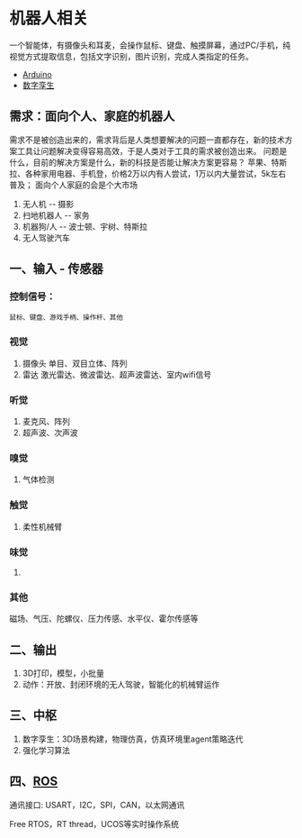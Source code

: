 # 机器人相关

一个智能体，有摄像头和耳麦，会操作鼠标、键盘、触摸屏幕，通过PC/手机，纯视觉方式提取信息，包括文字识别，图片识别，完成人类指定的任务。

* [Arduino](./Arduino.md)
* [数字孪生](./digital_twins.md)


## 需求：面向个人、家庭的机器人
需求不是被创造出来的，需求背后是人类想要解决的问题一直都存在，新的技术方案工具让问题解决变得容易高效，于是人类对于工具的需求被创造出来。
问题是什么，目前的解决方案是什么，新的科技是否能让解决方案更容易？
苹果、特斯拉、各种家用电器、手机登，价格2万以内有人尝试，1万以内大量尝试，5k左右普及；
面向个人家庭的会是个大市场

1. 无人机 -- 摄影
2. 扫地机器人 -- 家务
3. 机器狗/人 -- 波士顿、宇树、特斯拉
4. 无人驾驶汽车 


## 一、输入 - 传感器
### 控制信号：
    鼠标、键盘、游戏手柄、操作杆、其他

### 视觉
1. 摄像头
    单目、双目立体、阵列
2. 雷达
    激光雷达、微波雷达、超声波雷达、室内wifi信号


### 听觉
1. 麦克风、阵列
2. 超声波、次声波

### 嗅觉
1. 气体检测

### 触觉
1. 柔性机械臂

### 味觉
1. 

### 其他
磁场、气压、陀螺仪、压力传感、水平仪、霍尔传感等



## 二、输出
1. 3D打印，模型，小批量
2. 动作：开放、封闭环境的无人驾驶，智能化的机械臂运作


## 三、中枢
1. 数字孪生：3D场景构建，物理仿真，仿真环境里agent策略迭代
2. 强化学习算法

## 四、[ROS](./ros.md)

通讯接口: USART，I2C，SPI，CAN，以太网通讯

Free RTOS，RT thread，UCOS等实时操作系统